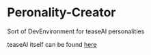 # Peronality-Creator
Sort of DevEnvironment for teaseAI personalities

teaseAI itself can be found [here](https://milovana.com/forum/viewtopic.php?f=2&t=15776)
